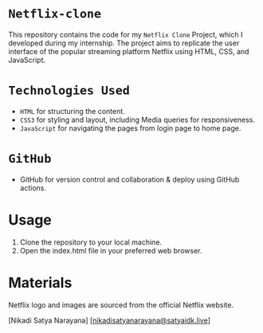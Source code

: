 # `Netflix-clone`

This repository contains the code for my `Netflix Clone` Project, which I developed during my internship. The project aims to replicate the user interface of the popular streaming platform Netflix using HTML, CSS, and JavaScript.

# `Technologies Used`

- `HTML` for structuring the content.
- `CSS3` for styling and layout, including Media queries for responsiveness.
- `JavaScript` for navigating the pages from login page to home page.
# `GitHub`
- GitHub for version control and collaboration & deploy using GitHub actions. 

# Usage

1. Clone the repository to your local machine.
2. Open the index.html file in your preferred web browser.

# Materials
Netflix logo and images are sourced from the official Netflix website.

[Nikadi Satya Narayana]
[nikadisatyanarayana@satyaidk.live]
